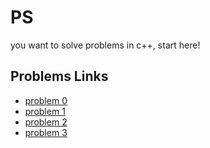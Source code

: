 # PS
you want to solve problems in c++, start here!

## Problems Links
- [problem 0](./cpp/ps0000)
- [problem 1](./cpp/ps0001)
- [problem 2](./cpp/ps0002)
- [problem 3](./cpp/ps0003)
